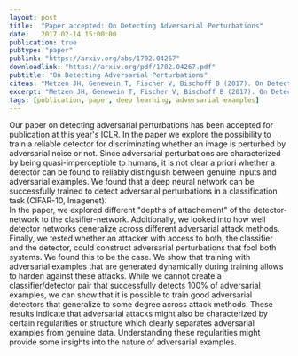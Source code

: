 ```yaml
---
layout: post
title:  "Paper accepted: On Detecting Adversarial Perturbations"
date:   2017-02-14 15:00:00
publication: true
pubtype: "paper"
publink: "https://arxiv.org/abs/1702.04267"
downloadlink: "https://arxiv.org/pdf/1702.04267.pdf"
pubtitle: "On Detecting Adversarial Perturbations"
citeas: "Metzen JH, Genewein T, Fischer V, Bischoff B (2017). On Detecting Adversarial Perturbations. International Conference on Learning Representation (ICLR) 2017."
excerpt: "Metzen JH, Genewein T, Fischer V, Bischoff B (2017). On Detecting Adversarial Perturbations."
tags: [publication, paper, deep learning, adversarial examples]
---
```


Our paper on detecting adversarial perturbations has been accepted for publication at this year's ICLR. In the paper we explore the possibility to train a reliable detector for discriminating whether an image is perturbed by adversarial noise or not. Since adversarial perturbations are characterized by being quasi-imperceptible to humans, it is not clear a priori whether a detector can be found to reliably distinguish between genuine inputs and adversarial examples. We found that a deep neural network can be successfully trained to detect adversarial perturbations in a classification task (CIFAR-10, Imagenet).  
In the paper, we explored different "depths of attachement" of the detector-network to the clasifier-network. Additionally, we looked into how well detector networks generalize across different adversarial attack methods. Finally, we tested whether an attacker with access to both, the classifier and the detector, could construct adversarial perturbations that fool both systems. We found this to be the case. We show that training with adversarial examples that are generated dynamically during training allows to harden against these attacks. While we cannot create a classifier/detector pair that successfully detects $100\%$ of adversarial examples, we can show that it is possible to train good adversarial detectors that generalize to some degree across attack methods. These results indicate that adversarial attacks might also be characterized by certain regularities or structure which clearly separates adversarial examples from genuine data. Understanding these regularities might provide some insights into the nature of adversarial examples.